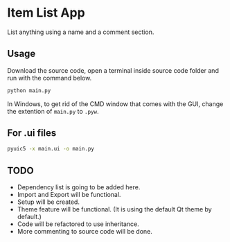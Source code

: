 # Item List App
List anything using a name and a comment section.
## Usage
Download the source code, open a terminal inside source code folder and run with the command below.
```bash
python main.py
```
In Windows, to get rid of the CMD window that comes with the GUI, change the extention of `main.py` to `.pyw`.
## For .ui files
```bash
pyuic5 -x main.ui -o main.py
```
## TODO
* Dependency list is going to be added here.
* Import and Export will be functional.
* Setup will be created.
* Theme feature will be functional. (It is using the default Qt theme by default.)
* Code will be refactored to use inheritance.
* More commenting to source code will be done.
